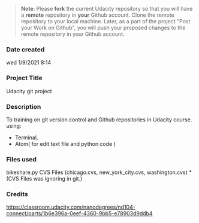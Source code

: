>**Note**: Please **fork** the current Udacity repository so that you will have a **remote** repository in **your** Github account. Clone the remote repository to your local machine. Later, as a part of the project "Post your Work on Github", you will push your proposed changes to the remote repository in your Github account.

### Date created
wed 1/9/2021 8:14

### Project Title
Udacity git project

### Description
To training on git version control and Github repositories in Udacity course.
using:
- Terminal,
- Atom( for edit text file and python code )

### Files used
bikeshare.py
CVS Files (chicago.cvs, new_york_city.cvs, washington.cvs)
*(CVS Files was ignoring in git.)

### Credits
https://classroom.udacity.com/nanodegrees/nd104-connect/parts/1b6e396a-0eef-4360-9bb5-e78903d9ddb4
